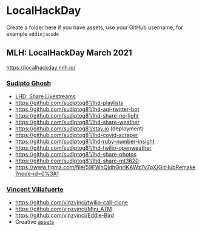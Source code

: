 # LocalHackDay

Create a folder here if you have assets, use your GitHub username, for example `eddiejaoude`

## MLH: LocalHackDay March 2021

https://localhackday.mlh.io/

### [Sudipto Ghosh](https://github.com/sudiptog81)
- [LHD: Share Livestreams](https://www.youtube.com/playlist?list=PLcZ4Znc9drzJSiF2MucwO-YdiZ828J50n)
- https://github.com/sudiptog81/lhd-playlists
- https://github.com/sudiptog81/lhd-aqi-twitter-bot
- https://github.com/sudiptog81/lhd-share-no-light
- https://github.com/sudiptog81/lhd-share-weather
- https://github.com/sudiptog81/stay.io (deployment)
- https://github.com/sudiptog81/lhd-covid-scraper
- https://github.com/sudiptog81/lhd-ruby-number-insight
- https://github.com/sudiptog81/lhd-twilio-openweather
- https://github.com/sudiptog81/lhd-share-photos
- https://github.com/sudiptog81/lhd-share-mt3620
- https://www.figma.com/file/59FWhQldhGnrIKAWz7v7pX/GitHubRemake?node-id=0%3A1


### [Vincent Villafuerte](https://github.com/vinzvinci)
- <a href="https://github.com/vinzvinci/twilio-call-clone">https://github.com/vinzvinci/twilio-call-clone</a>
- <a href="https://github.com/vinzvinci/Mini_ATM">https://github.com/vinzvinci/Mini_ATM</a>
- <a href="https://github.com/vinzvinci/Eddie-Bird">https://github.com/vinzvinci/Eddie-Bird</a>
- Creative <a href="https://github.com/vinzvinci/Hackathons/tree/main/2021/03/localhackday/vinzvinci">assets</a>

